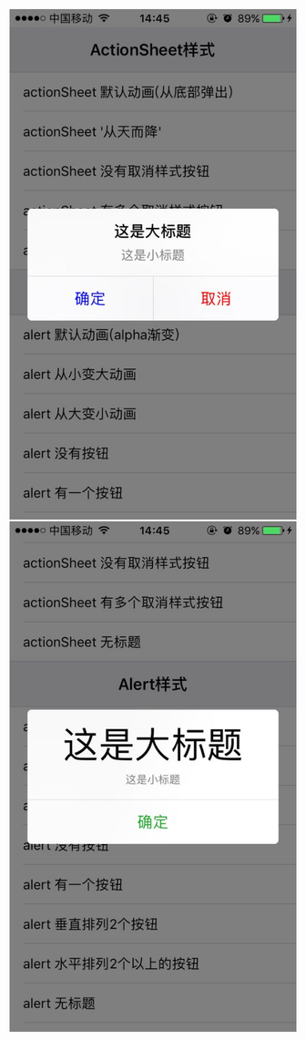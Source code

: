 ![image](https://github.com/SPStore/Water/blob/master/03A721F9F6A4F39346134F7EEE49FA2E.jpg)![image](https://github.com/SPStore/Water/blob/master/1A20B204D250B3DBFE973A4EC0C5209F.jpg)
